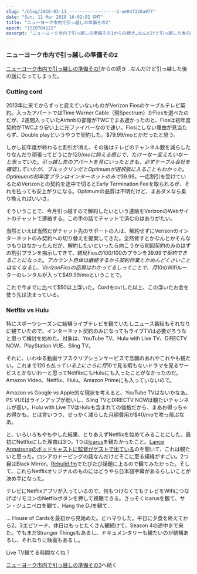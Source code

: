 ```yaml
---
slug: "/blog/2018-03-11_------------------2-ae04f126a97f"
date: "Sun, 11 Mar 2018 16:02:02 GMT"
title: "ニューヨーク市内で引っ越しの準備その2"
epoch: "1520784122"
excerpt: "ニューヨーク市内で引っ越しの準備その1からの続き…なんだけど引っ越した後の話になってしまった。"
---
```


### ニューヨーク市内で引っ越しの準備その2

[ニューヨーク市内で引っ越しの準備その1](/blog/2018-03-11_------------------1-35e3f49ceed1)からの続き…なんだけど引っ越した後の話になってしまった。

### Cutting cord

2013年に来てからずっと変えていないものがVerizon Fiosのケーブルテレビ契約。入ったアパートではTime Warner Cable（現Spectrum）かFiosを選べたのだが、2週間入っていたAirbnbの部屋がTWCでまあ遅かったのと、Fiosは初年度契約がTWCより安い上に光ファイバーなので速い。Fiosにしない理由が見当たらず、Double playというやつで契約した。$79.99/moとかだったと思う。

しかし初年度が終わると割引が消え、その後はテレビのチャンネル数を減らしたりなんだり頑張ってどうにか$120/moに抑える感じで、たけーなー変えたいなーと思っていた。引っ越し先のアパートを見にいったときも、必ずケーブル会社を確認していたが、ブルックリンだとOptimumが選択肢に入ることもわかった。Optimumの初年度プランはインターネットのみで$39.99。一応割引を受けているためVerizonとの契約を途中で切るとEarly Termination Feeを取られるが、それを払っても安上がりになる。Optimumの品質は不明だけど、まあダメなら乗り換えればいいさ。

そういうことで、今月引っ越すので解約したいという連絡をVerizonのWebサイトのチャットで連絡する。この手の話でチャットで済むのはありがたい。

当然といえば当然だがチャット先のサポートの人は、解約せずにVerizonのインターネットのみ契約への切り替えを提案してきた。全然脅すとかなんとかそんなつもりはなかったんだが、解約したいといったら向こうから初回契約のみのはずの割引プランを掲示してきて、結局Fiosの100/100のプランを$39.99で契約できることになった。アカウント自体は継続するから契約作業とかめんどくさいことはなくなるし、Verizon Fiosの品質はわかってるしってことで、月$10のWifiルーターのレンタルが入って$49.99/moということで。

これで今までに比べて$50以上浮いた。Cordをcutした以上、この浮いたお金を使う先は決まっている。

### Netflix vs Hulu

特にスポーツシーズンに結構ライブテレビを観ていたしニュース番組もそれなりに観ていたので、インターネット契約のみになってもライブTVは必要だろうなと思って検討を始めた。対象は、YouTube TV、Hulu with Live TV、DIRECTV NOW、PlayStation VUE、Sling TV。

それに、いわゆる動画サブスクリプションサービスで念願のあれやこれやも観たい。これまで$120も払っている上にさらに月$10で見る暇もないドラマを見るサービスとかないわーと思ってNetflixにもHuluにも入ったことがなかったのだ。Amazon Video、Netflix、Hulu。Amazon Primeにも入っていないので。

Amazon vs Google vs Apple的な現状を考えると、YouTube TVはないかなあ。PS VUEはラインアップが弱いし、Sling TVとDIRECTV NOWは観たいチャンネルが高い。Hulu with Live TVはHuluも含まれての価格だから、まあお得っちゃお得かも。とは言いつつ、せっかく減らした月額費用が$40/moで吹っ飛ぶなあ。

と、いろいろもやもやした結果、とりあえずNetflixを始めてみることにした。最初にNetflixにした理由は3つ。1つは[Icarus](https://www.netflix.com/title/80168079)を観たかったこと。[Lance Armstrongのポッドキャストに監督がゲストで出ている](https://lancearmstrong.com/podcast/the-forward-episode-80-bryan-fogel-part-1)のを聞いて、これは観たいと思った。ロシアのドーピングの話なんだけどそこに至る経緯がすごい。2つ目はBlack Mirror。[Rebuild.fm](https://rebuild.fm)でたびたび話題に上るので観てみたかった。そして、これらNetflixオリジナルのものにはどうやら日本語字幕があるらしいことが決め手になった。

テレビにNetflixアプリが入っているので、何もつけなくてもテレビをWifiにつなげばリモコンのNetflixボタンを押して視聴できる。さっそくIcarusを観て、サン・ジュニペロを観て、Hang the DJを観て…

… House of Cardsを最初から見始めた。どハマりした。平日に夕食を終えてから2、3エピソード、休日はもっとたくさん観続けて、Season 4の途中まで来た。でもまだStranger Thingsもあるし、ドキュメンタリーも観たいのが結構あるし、それなりに映画もあるし。

Live TV観てる時間なくね？

[ニューヨーク市内で引っ越しの準備その3](/blog/2018-03-17_------------------3-72cd85892fd1)へ続く

